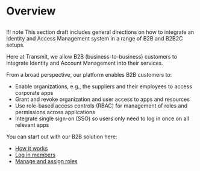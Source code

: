 # Overview

##

!!! note
    This section draft includes general directions on how to integrate an Identity and Access Management system in a range of B2B and B2B2C setups. 

Here at Transmit, we allow B2B (business-to-business) customers to integrate Identity and Account Management into their services. 

From a broad perspective, our platform enables B2B customers to: 

- Enable organizations, e.g., the suppliers and their employees to access corporate apps
- Grant and revoke organization and user access to apps and resources   
- Use role-based access controls (RBAC) for management of roles and permissions across applications
- Integrate single sign-on (SSO) so users only need to log in once on all relevant apps

You can start out with our B2B solution here:  

- [How it works](how-it-works.md)
- [Log in members](login-members.md)  
- [Manage and assign roles](manage-roles)